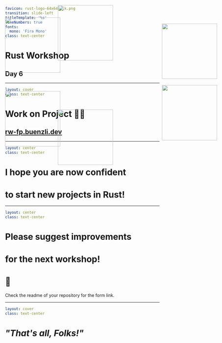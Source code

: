 ```yaml
favicon: rust-logo-64x64-blk.png
transition: slide-left
titleTemplate: '%s'
lineNumbers: true
fonts:
  mono: 'Fira Mono'
class: text-center
```

# Rust Workshop

## Day 6

---

```yaml
layout: cover
class: text-center
```

# Work on Project 🧑‍💻

## [rw-fp.buenzli.dev](https://rw-fp.buenzli.dev)

<Nr />

---

```yaml
layout: center
class: text-center
```

# I hope you are now <Orange>confident</Orange>
# to start new projects in Rust!

<Nr />

---

```yaml
layout: center
class: text-center
```

# Please suggest improvements
# for the next workshop!
# 🦀

Check the readme of your repository for the form link.

<Nr />

---

```yaml
layout: cover
class: text-center
```

# _"That's all, Folks!"_

<div></div>

<img
  src="/cook.png"
  style="width: 180px; position: absolute; top: 100px"
/>
<img
  src="/surfer.png"
  style="width: 180px; position: absolute; top: 340px"
/>
<img
  src="/pirate.png"
  style="width: 180px; position: absolute; left: 400px; top: 60px"
/>
<img
  src="/student.png"
  style="width: 180px; position: absolute; left: 400px; top: 400px"
/>
<img
  src="/builder.png"
  style="width: 180px; position: absolute; left: 740px; top: 120px"
/>
<img
  src="/viking.png"
  style="width: 180px; position: absolute; left: 740px; top: 320px"
/>
